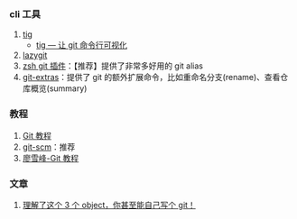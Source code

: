 ### cli 工具

1. [tig](https://jonas.github.io/tig/)
   - [tig — 让 git 命令行可视化](https://juejin.cn/post/6844903606215245831)
2. [lazygit](https://github.com/jesseduffield/lazygit)
3. [zsh git 插件](https://github.com/ohmyzsh/ohmyzsh/tree/master/plugins/git/)：【推荐】提供了非常多好用的 git alias
4. [git-extras](https://github.com/tj/git-extras)：提供了 git 的额外扩展命令，比如重命名分支(rename)、查看仓库概览(summary)

### 教程

1. [Git 教程](https://cloud.tencent.com/developer/doc/1096)
2. [git-scm](https://git-scm.com/book/zh/v2)：推荐
3. [廖雪峰-Git 教程](https://www.liaoxuefeng.com/wiki/896043488029600)

### 文章

1. [理解了这个 3 个 object，你甚至能自己写个 git！](https://mp.weixin.qq.com/s/FNrFXgp1uqobMcuPjo5mvA)
